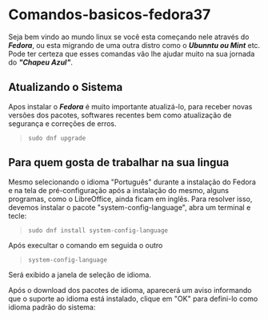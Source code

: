 # Comandos-basicos-fedora37
Seja bem vindo ao mundo linux se você esta começando nele através do **_Fedora_**, ou esta migrando de uma outra distro como o **_Ubunntu ou Mint_** etc. Pode ter certeza que esses comandas vão lhe ajudar muito na sua jornada do **_"Chapeu Azul"_**.

## Atualizando o Sistema
Apos instalar o **_Fedora_** é muito importante atualizá-lo, para receber novas versões dos pacotes, softwares recentes bem como atualização de segurança e correções de erros.

> ```sudo dnf upgrade```

## Para quem gosta de trabalhar na sua lingua

Mesmo selecionando o idioma "Português" durante a instalação do Fedora e na tela de pré-configuração após a instalação do mesmo, alguns programas, como o LibreOffice, ainda ficam em inglês. Para resolver isso, devemos instalar o pacote "system-config-language", abra um terminal e tecle:


> ```sudo dnf install system-config-language```

Após execultar o comando em seguida o outro

>```system-config-language```

Será exibido a janela de seleção de idioma.

Após o download dos pacotes de idioma, aparecerá um aviso informando que o suporte ao idioma está instalado, clique em "OK" para defini-lo como idioma padrão do sistema: